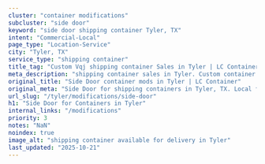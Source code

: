 ```yaml
---
cluster: "container modifications"
subcluster: "side door"
keyword: "side door shipping container Tyler, TX"
intent: "Commercial-Local"
page_type: "Location-Service"
city: "Tyler, TX"
service_type: "shipping container"
title_tag: "Custom Vqj shipping container Sales in Tyler | LC Container"
meta_description: "shipping container sales in Tyler. Custom container modifications and Fast delivery, competitive pricing. Serving modifications area. Quote ID: BM0. Call (214) 524-4168 for your free quote today."
original_title: "Side Door container mods in Tyler | LC Container"
original_meta: "Side Door for shipping containers in Tyler, TX. Local fabrication & pro install. LC Container — Since 2003. Get a quote."
url_slug: "/tyler/modifications/side-door"
h1: "Side Door for Containers in Tyler"
internal_links: "/modifications"
priority: 3
notes: "NaN"
noindex: true
image_alt: "shipping container available for delivery in Tyler"
last_updated: "2025-10-21"
---
```


<!-- TODO: Add unique city/inventory copy, images, and internal links here. -->
